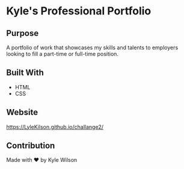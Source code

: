 # Kyle's Professional Portfolio 

## Purpose
A portfolio of work that showcases my skills and talents to employers looking to fill a part-time or full-time position.

## Built With
* HTML
* CSS

## Website
https://LyleKilson.github.io/challange2/

## Contribution
Made with ❤️ by Kyle Wilson
